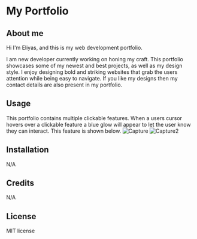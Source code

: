 # My Portfolio

## About me
Hi I'm Eliyas, and this is my web development portfolio. 

I am new developer currently working on honing my craft. This portfolio showcases some of my newest and best projects, as well as my design style. I enjoy designing bold and striking websites that grab the users attention while being easy to navigate. If you like my designs then my contact details are also present in my portfolio. 

## Usage 
This portfolio contains multiple clickable features. When a users cursor hovers over a clickable feature a blue glow will appear to let the user know they can interact. This feature is shown below. 
![Capture](https://user-images.githubusercontent.com/117546142/208003341-d58ea636-56c9-42f8-ae44-d4d19f49c7cb.PNG)
![Capture2](https://user-images.githubusercontent.com/117546142/208003450-6a32a334-f2e7-4d47-ac3d-8cf9bfe53f6e.PNG)

## Installation 
N/A

## Credits 
N/A

## License 
MIT license